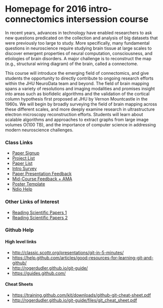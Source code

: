 # Homepage for 2016 intro-connectomics intersession course

In recent years, advances in technology have enabled researchers to ask new questions predicated on the collection and analysis of big datasets that were previously too large to study. More specifically, many fundamental questions in neuroscience require studying brain tissue at large scales to discover emergent properties of neural computation, consciousness, and etiologies of brain disorders. A major challenge is to reconstruct the map (e.g., structural wiring diagram) of the brain, called a connectome.

This course will introduce the emerging field of connectomics, and give students the opportunity to directly contribute to ongoing research efforts within the JHU NeuroData team and beyond. The field of brain mapping spans a variety of resolutions and imaging modalities and promises insight into areas such as biofidelic algorithms and the validation of the cortical column hypothesis first proposed at JHU by Vernon Mountcastle in the 1960s. We will begin by broadly surveying the field of brain mapping across these different scales, and more deeply examine research in ultrastructure electron microscopy reconstruction efforts. Students will learn about scalable algorithms and approaches to extract graphs from large image volumes O(100 TB), and the importance of computer science in addressing modern neuroscience challenges.


### Class Links
- [Paper Signup](.//paper_signup.md)
- [Project List](.//project_signup.md)
- [Paper List](https://www.mendeley.com/groups/6030451/2015-connectomics-papers/papers/)
- [Intro Survey](http://goo.gl/forms/7KuR88DWqo)
- [Paper Presentation Feedback](http://goo.gl/forms/DoW7iariWN)
- [Mid-Course Feedback + AMA](http://goo.gl/forms/Dxk9FvGZTm)
- [Poster Template](https://www.lucidchart.com/invitations/accept/a9ecd81a-498f-4114-89ff-9ee7a17846a1)
- [Ndio Help](https://docs.google.com/presentation/d/1DQY5tUuaEt3Ek6IDReJm_kmHn3AI6l0Fakmw1tqMvag/edit?invite=CN-NtJoC&ts=569430b1&pref=2&pli=1#slide=id.p)

### Other Links of Interest
- [Reading Scientific Papers 1](http://web.stanford.edu/~siegelr/readingsci.htm)
- [Reading Scientific Papers 2](http://www.owlnet.rice.edu/~cainproj/courses/HowToReadSciArticle.pdf)

### Github Help

#### High level links
- http://classic.scottr.org/presentations/git-in-5-minutes/
- https://help.github.com/articles/good-resources-for-learning-git-and-github/
- http://rogerdudler.github.io/git-guide/
- https://guides.github.com/

#### Cheat Sheets
- https://training.github.com/kit/downloads/github-git-cheat-sheet.pdf
- http://rogerdudler.github.io/git-guide/files/git_cheat_sheet.pdf
